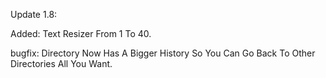 Update 1.8:

Added: Text Resizer From 1 To 40.

bugfix: Directory Now Has A Bigger History So You Can Go Back To Other Directories All You Want.
